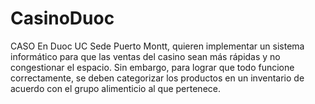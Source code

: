 # CasinoDuoc
CASO En Duoc UC Sede Puerto Montt, quieren implementar un sistema informático para que las ventas del casino sean más rápidas y no congestionar el espacio. Sin embargo, para lograr que todo funcione correctamente, se deben categorizar los productos en un inventario de acuerdo con el grupo alimenticio al que pertenece.
